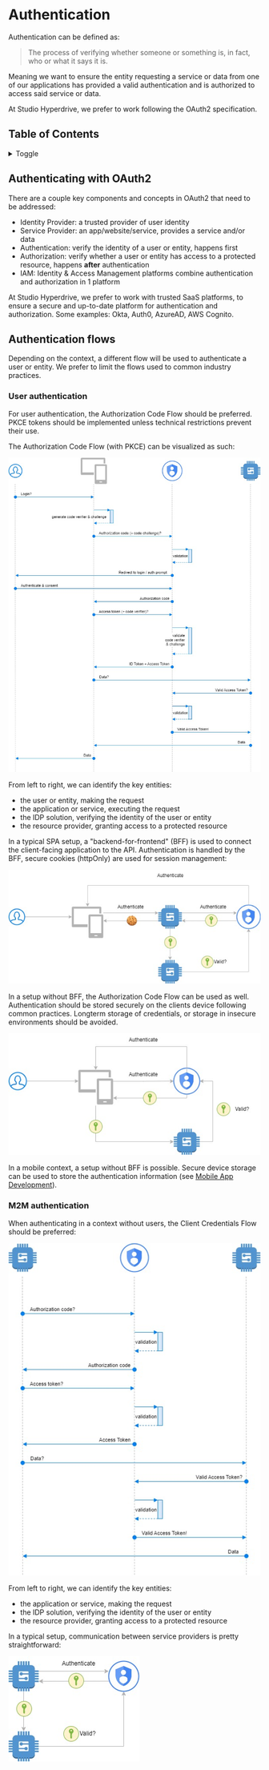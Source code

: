 # Authentication

Authentication can be defined as:

>The process of verifying whether someone or something is, in fact, who or what it says it is.

Meaning we want to ensure the entity requesting a service or data from one of our applications has provided a valid authentication and is authorized to access said service or data.

At Studio Hyperdrive, we prefer to work following the OAuth2 specification.

## Table of Contents

<details>
    <summary>Toggle</summary>

* [Security Baseline](./SECURITY_BASELINE.md)
* [Authentication](#authentication)
    * [Authentication types](#authentication-types)
    * [Authenticating with OAuth2](#authenticating-with-oauth2)
    * [Authentication flows](#authentication-flows)
        * [User authentication](#user-authentication)
        * [M2M authentication](#m2m-authentication)
    * [SSH](#ssh)
    * [VPN](#vpn)
* [Mobile App Development](./MOBILE%20DEVELOPMENT.md)

</details>

## Authenticating with OAuth2

There are a couple key components and concepts in OAuth2 that need to be addressed:

* Identity Provider: a trusted provider of user identity
* Service Provider: an app/website/service, provides a service and/or data
* Authentication: verify the identity of a user or entity, happens first
* Authorization: verify whether a user or entity has access to a protected resource, happens **after** authentication 
* IAM: Identity & Access Management platforms combine authentication and authorization in 1 platform

At Studio Hyperdrive, we prefer to work with trusted SaaS platforms, to ensure a secure and up-to-date platform for authentication and authorization. Some examples: Okta, Auth0, AzureAD, AWS Cognito.

## Authentication flows

Depending on the context, a different flow will be used to authenticate a user or entity. We prefer to limit the flows used to common industry practices.

### User authentication

For user authentication, the Authorization Code Flow should be preferred. PKCE tokens should be implemented unless technical restrictions prevent their use.

The Authorization Code Flow (with PKCE) can be visualized as such:

![Authorization Code Flow (with PKCE) visualization](../assets/flow--authorization-code-pkce.jpg "Authorization Code Flow (with PKCE)")

From left to right, we can identify the key entities:

* the user or entity, making the request
* the application or service, executing the request
* the IDP solution, verifying the identity of the user or entity
* the resource provider, granting access to a protected resource

In a typical SPA setup, a "backend-for-frontend" (BFF) is used to connect the client-facing application to the API. Authentication is handled by the BFF, secure cookies (httpOnly) are used for session management:

![Authorization Code Flow in setup with BFF visualization](../assets/arc--authorization-code-BFF.jpg "Authorization Code Flow setup with BFF")

In a setup without BFF, the Authorization Code Flow can be used as well. Authentication should be stored securely on the clients device following common practices. Longterm storage of credentials, or storage in insecure environments should be avoided.

![Authorization Code Flow in setup without BFF visualization](../assets/arc--authorization-code.jpg "Authorization Code Flow setup without BFF")

In a mobile context, a setup without BFF is possible. Secure device storage can be used to store the authentication information (see [Mobile App Development](./MOBILE%20DEVELOPMENT)).

### M2M authentication

When authenticating in a context without users, the Client Credentials Flow should be preferred:

![Client Credentials Flow visualization](../assets/flow--client-credentials.jpg "Client Credentials Flow")

From left to right, we can identify the key entities:

* the application or service, making the request
* the IDP solution, verifying the identity of the user or entity
* the resource provider, granting access to a protected resource

In a typical setup, communication between service providers is pretty straightforward:

![Client Credentials Flow in setup with 2 service provicers visualization](../assets/arc--client-credentials.jpg "Client Credentials Flow setup")
